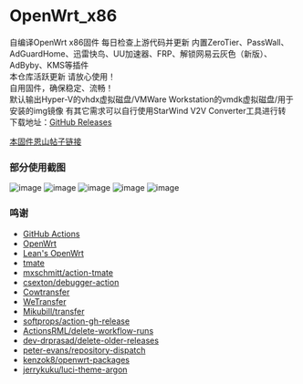 # OpenWrt_x86
自编译OpenWrt x86固件 每日检查上游代码并更新 
内置ZeroTier、PassWall、AdGuardHome、迅雷快鸟、UU加速器、FRP、解锁网易云灰色（新版）、AdByby、KMS等插件  
本仓库活跃更新 请放心使用！  
自用固件，确保稳定、流畅！  
默认输出Hyper-V的vhdx虚拟磁盘/VMWare Workstation的vmdk虚拟磁盘/用于安装的img镜像 
有其它需求可以自行使用StarWind V2V Converter工具进行转  
下载地址：[GitHub Releases](https://github.com/jiajiaxd/openwrt_x86/releases)  

[本固件恩山帖子链接](https://www.right.com.cn/forum/thread-5430278-1-1.html)  

### 部分使用截图
![image](https://user-images.githubusercontent.com/51043917/163696966-ccccb4cf-d0f8-4d6e-ad01-2585f3f69eaa.png)
![image](https://user-images.githubusercontent.com/51043917/163696948-dc326309-c35b-4931-be34-8f4e9104ee90.png)
![image](https://user-images.githubusercontent.com/51043917/163696955-ddfa48f1-cd45-4c1c-8923-5fe0362e2155.png)
![image](https://user-images.githubusercontent.com/51043917/163696959-f5f2d216-6687-4673-9231-0fe3fcb8afa8.png)
![image](https://user-images.githubusercontent.com/51043917/163696972-727e36de-fc0e-4a7b-bf12-61352181512d.png)

### 鸣谢
- [GitHub Actions](https://github.com/features/actions)
- [OpenWrt](https://github.com/openwrt/openwrt)
- [Lean's OpenWrt](https://github.com/coolsnowwolf/lede)
- [tmate](https://github.com/tmate-io/tmate)
- [mxschmitt/action-tmate](https://github.com/mxschmitt/action-tmate)
- [csexton/debugger-action](https://github.com/csexton/debugger-action)
- [Cowtransfer](https://cowtransfer.com)
- [WeTransfer](https://wetransfer.com/)
- [Mikubill/transfer](https://github.com/Mikubill/transfer)
- [softprops/action-gh-release](https://github.com/softprops/action-gh-release)
- [ActionsRML/delete-workflow-runs](https://github.com/ActionsRML/delete-workflow-runs)
- [dev-drprasad/delete-older-releases](https://github.com/dev-drprasad/delete-older-releases)
- [peter-evans/repository-dispatch](https://github.com/peter-evans/repository-dispatch)
- [kenzok8/openwrt-packages](https://github.com/kenzok8/openwrt-packages)
- [jerrykuku/luci-theme-argon](https://github.com/jerrykuku/luci-theme-argon)
